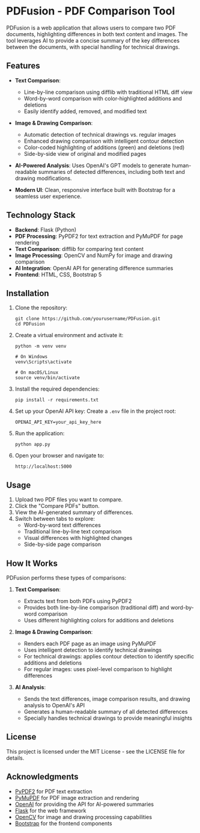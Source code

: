 # PDFusion - PDF Comparison Tool

PDFusion is a web application that allows users to compare two PDF documents, highlighting differences in both text content and images. The tool leverages AI to provide a concise summary of the key differences between the documents, with special handling for technical drawings.

## Features

- **Text Comparison**: 
  - Line-by-line comparison using difflib with traditional HTML diff view
  - Word-by-word comparison with color-highlighted additions and deletions
  - Easily identify added, removed, and modified text

- **Image & Drawing Comparison**: 
  - Automatic detection of technical drawings vs. regular images
  - Enhanced drawing comparison with intelligent contour detection
  - Color-coded highlighting of additions (green) and deletions (red)
  - Side-by-side view of original and modified pages

- **AI-Powered Analysis**: Uses OpenAI's GPT models to generate human-readable summaries of detected differences, including both text and drawing modifications.

- **Modern UI**: Clean, responsive interface built with Bootstrap for a seamless user experience.

## Technology Stack

- **Backend**: Flask (Python)
- **PDF Processing**: PyPDF2 for text extraction and PyMuPDF for page rendering
- **Text Comparison**: difflib for comparing text content
- **Image Processing**: OpenCV and NumPy for image and drawing comparison
- **AI Integration**: OpenAI API for generating difference summaries
- **Frontend**: HTML, CSS, Bootstrap 5

## Installation

1. Clone the repository:
   ```
   git clone https://github.com/yourusername/PDFusion.git
   cd PDFusion
   ```

2. Create a virtual environment and activate it:
   ```
   python -m venv venv
   
   # On Windows
   venv\Scripts\activate
   
   # On macOS/Linux
   source venv/bin/activate
   ```

3. Install the required dependencies:
   ```
   pip install -r requirements.txt
   ```

4. Set up your OpenAI API key:
   Create a `.env` file in the project root:
   ```
   OPENAI_API_KEY=your_api_key_here
   ```

5. Run the application:
   ```
   python app.py
   ```

6. Open your browser and navigate to:
   ```
   http://localhost:5000
   ```

## Usage

1. Upload two PDF files you want to compare.
2. Click the "Compare PDFs" button.
3. View the AI-generated summary of differences.
4. Switch between tabs to explore:
   - Word-by-word text differences
   - Traditional line-by-line text comparison
   - Visual differences with highlighted changes
   - Side-by-side page comparison

## How It Works

PDFusion performs these types of comparisons:

1. **Text Comparison**: 
   - Extracts text from both PDFs using PyPDF2
   - Provides both line-by-line comparison (traditional diff) and word-by-word comparison
   - Uses different highlighting colors for additions and deletions

2. **Image & Drawing Comparison**:
   - Renders each PDF page as an image using PyMuPDF
   - Uses intelligent detection to identify technical drawings
   - For technical drawings: applies contour detection to identify specific additions and deletions
   - For regular images: uses pixel-level comparison to highlight differences

3. **AI Analysis**:
   - Sends the text differences, image comparison results, and drawing analysis to OpenAI's API
   - Generates a human-readable summary of all detected differences
   - Specially handles technical drawings to provide meaningful insights

## License

This project is licensed under the MIT License - see the LICENSE file for details.

## Acknowledgments

- [PyPDF2](https://pypdf2.readthedocs.io/) for PDF text extraction
- [PyMuPDF](https://pymupdf.readthedocs.io/) for PDF image extraction and rendering
- [OpenAI](https://openai.com/) for providing the API for AI-powered summaries
- [Flask](https://flask.palletsprojects.com/) for the web framework
- [OpenCV](https://opencv.org/) for image and drawing processing capabilities
- [Bootstrap](https://getbootstrap.com/) for the frontend components 